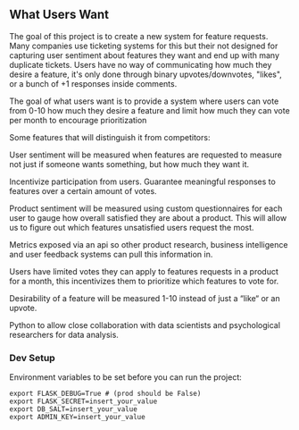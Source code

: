 ## What Users Want

The goal of this project is to create a new system for feature requests. Many companies use ticketing systems for this but their not designed for capturing user sentiment about features they want and end up with many duplicate tickets. Users have no way of communicating how much they desire a feature, it's only done through binary upvotes/downvotes, "likes", or a bunch of +1 responses inside comments.

The goal of what users want is to provide a system where users can vote from 0-10 how much they desire a feature and limit how much they can vote per month to encourage prioritization 

Some features that will distinguish it from competitors:

User sentiment will be measured when features are requested to measure not just if someone wants something, but how much they want it.

Incentivize participation from users. Guarantee meaningful responses to features over a certain amount of votes.

Product sentiment will be measured using custom questionnaires for each user to gauge how overall satisfied they are about a product. This will allow us to figure out which features unsatisfied users request the most.

 Metrics exposed via an api so other product research, business intelligence and user feedback systems can pull this information in.

Users have limited votes they can apply to features requests in a product for a month, this incentivizes them to prioritize which features to vote for.

Desirability of a feature will be measured 1-10 instead of just a “like“ or an upvote.

Python to allow close collaboration with data scientists and psychological researchers for data analysis.

### Dev Setup

Environment variables to be set before you can run the project:
```
export FLASK_DEBUG=True # (prod should be False)
export FLASK_SECRET=insert_your_value
export DB_SALT=insert_your_value
export ADMIN_KEY=insert_your_value
```